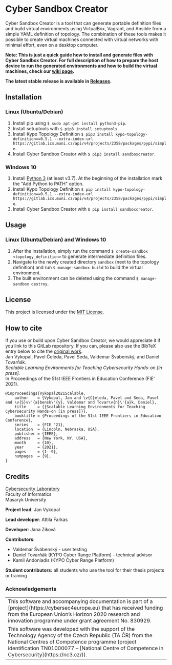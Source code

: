 # Cyber Sandbox Creator

Cyber Sandbox Creator is a tool that can generate portable definition files and build virtual environments using VirtualBox, Vagrant, and Ansible from a simple YAML definition of topology. The combination of these tools makes it possible to create virtual machines connected with virtual networks with minimal effort, even on a desktop computer.

**Note: This is just a quick guide how to install and generate files with Cyber Sandbox Creator. For full description of how to prepare the host device to run the generated environments and how to build the virtual machines, check our [wiki page](https://gitlab.ics.muni.cz/muni-kypo-csc/cyber-sandbox-creator/-/wikis/home).**

**The latest stable release is available in [Releases](https://gitlab.ics.muni.cz/muni-kypo-csc/cyber-sandbox-creator/-/releases).**

## Installation

### Linux (Ubuntu/Debian)

1. Install pip using `$ sudo apt-get install python3-pip`.
2. Install setuptools with `$ pip3 install setuptools`.
3. Install Kypo Topology Definition `$ pip3 install kypo-topology-definition==0.5.1 --extra-index-url https://gitlab.ics.muni.cz/api/v4/projects/2358/packages/pypi/simple`.
4. Install Cyber Sandbox Creator with `$ pip3 install sandboxcreator`.

### Windows 10

1. Install [Python 3](https://www.python.org/downloads/windows/) (at least v3.7). At the beginning of the installation mark the "Add Python to PATH" option.
3. Install Kypo Topology Definition `$ pip install kypo-topology-definition==0.5.1 --extra-index-url https://gitlab.ics.muni.cz/api/v4/projects/2358/packages/pypi/simple`.
4. Install Cyber Sandbox Creator with `$ pip install sandboxcreator`.

## Usage

### Linux (Ubuntu/Debian) and Windows 10

1. After the installation, simply run the command `$ create-sandbox <topology_definition>` to generate intermediate definition files.
2. Navigate to the newly created directory `sandbox` (next to the topology definition) and run `$ manage-sandbox build` to build the virtual environment.
3. The built environment can be deleted using the command `$ manage-sandbox destroy`.

## License

This project is licensed under the [MIT License](LICENSE).

## How to cite

If you use or build upon Cyber Sandbox Creator, we would appreciate it if you link to this GitLab repository. If you can, please also use the BibTeX entry below to cite the [original work](https://is.muni.cz/publication/1783808/2021-FIE-scalable-learning-environments-teaching-cybersecurity-hands-on-paper.pdf).\
Jan Vykopal, Pavel Čeleda, Pavel Seda, Valdemar Švábenský, and Daniel Tovarňák.\
*Scalable Learning Environments for Teaching Cybersecurity Hands-on [in press].*\
In Proceedings of the 51st IEEE Frontiers in Education Conference (FIE' 2021).
```
@inproceedings{Vykopal2021Scalable,
    author    = {Vykopal, Jan and \v{C}eleda, Pavel and Seda, Pavel and \v{S}v\'{a}bensk\'{y}, Valdemar and Tovar\v{n}\'{a}k, Daniel},
    title     = {{Scalable Learning Environments for Teaching Cybersecurity Hands-on [in press]}},
    booktitle = {Proceedings of the 51st IEEE Frontiers in Education Conference},
    series    = {FIE '21},
    location  = {Lincoln, Nebraska, USA},
    publisher = {IEEE},
    address   = {New York, NY, USA},
    month     = {10},
    year      = {2021},
    pages     = {1--9},
    numpages  = {9},
}
```

## Credits
[Cybersecurity Laboratory](https://cybersec.fi.muni.cz)\
Faculty of Informatics\
Masaryk University


**Project lead**: Jan Vykopal

**Lead developer**: Attila Farkas

**Developer**: Jana Ziková

**Contributors**:

- Valdemar Švábenský - user testing
- Daniel Tovarňák (KYPO Cyber Range Platform) - technical advisor
- Kamil Andoniadis (KYPO Cyber Range Platform)

**Student contributors:**  all students who use the tool for their thesis projects or training

### Acknowledgements

<table>
  <tr>
    <td>
This software and accompanying documentation is part of a [project](https://cybersec4europe.eu) that has received funding from the European Union’s Horizon 2020 research and innovation programme under grant agreement No. 830929.
</td>
  </tr>
  <tr>
      <td>This software was developed with the support of the Technology Agency of the Czech Republic (TA ČR) from the National Centres of Competence programme (project identification TN01000077 – [National Centre of Competence in Cybersecurity](https://nc3.cz/)). 
      </td>
  </tr>
 </table>




